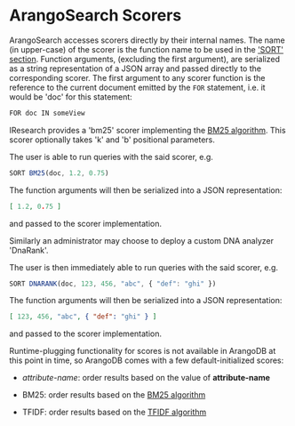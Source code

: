 ArangoSearch Scorers
====================

ArangoSearch accesses scorers directly by their internal names. The
name (in upper-case) of the scorer is the function name to be used in the
['SORT' section](../../../AQL/Views/ArangoSearch/index.html#arangosearch-sort).
Function arguments, (excluding the first argument), are serialized as a
string representation of a JSON array and passed directly to the corresponding
scorer. The first argument to any scorer function is the reference to the 
current document emitted by the `FOR` statement, i.e. it would be 'doc' for this
statement:

```js
FOR doc IN someView
```

IResearch provides a 'bm25' scorer implementing the
[BM25 algorithm](https://en.wikipedia.org/wiki/Okapi_BM25). This scorer
optionally takes 'k' and 'b' positional parameters.

The user is able to run queries with the said scorer, e.g.

```js
SORT BM25(doc, 1.2, 0.75)
```

The function arguments will then be serialized into a JSON representation:

```json
[ 1.2, 0.75 ]
```

and passed to the scorer implementation.

Similarly an administrator may choose to deploy a custom DNA analyzer 'DnaRank'.

The user is then immediately able to run queries with the said scorer, e.g.

```js
SORT DNARANK(doc, 123, 456, "abc", { "def": "ghi" })
```

The function arguments will then be serialized into a JSON representation:

```json
[ 123, 456, "abc", { "def": "ghi" } ]
```

and passed to the scorer implementation.

Runtime-plugging functionality for scores is not available in ArangoDB at this
point in time, so ArangoDB comes with a few default-initialized scores:

- *attribute-name*: order results based on the value of **attribute-name**

- BM25: order results based on the [BM25 algorithm](https://en.wikipedia.org/wiki/Okapi_BM25)

- TFIDF: order results based on the [TFIDF algorithm](https://en.wikipedia.org/wiki/TF-IDF)
